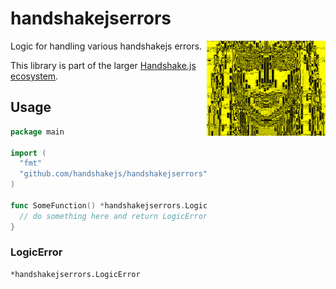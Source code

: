 # handshakejserrors

<img src="https://raw.githubusercontent.com/handshakejs/handshakejserrors/master/handshakejserrors.gif" alt="handshakejserrors" align="right" width="190" />

Logic for handling various handshakejs errors.

This library is part of the larger [Handshake.js ecosystem](https://github.com/handshakejs).

## Usage

```go
package main

import (
  "fmt"
  "github.com/handshakejs/handshakejserrors"
)

func SomeFunction() *handshakejserrors.LogicError {
  // do something here and return LogicError type
}
```

### LogicError

```
*handshakejserrors.LogicError
```


